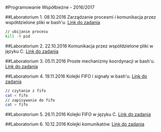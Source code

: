 #Programowanie Współbieżne - 2016/2017

##Laboratorium 1. 08.10.2016
Zarządzanie procesmi i komunikacja przez współdzielone pliki w bash'u.
[Link do zadania](https://github.com/kamilpek/Programowanie-Wspolbiezne/tree/master/lab1/Lab1_wspolbiegi.txt)

```bash
// ubijanie procesu
kill -9 pid
```

##Laboratorium 2. 22.10.2016
Komunikacja przez współdzielone pliki w języku C.
[Link do zadania](https://github.com/kamilpek/Programowanie-Wspolbiezne/tree/master/lab2/Lab2_wspolbiegi.txt)

##Laboratorium 3. 05.11.2016
Proste mechanizmy koordynacji w bash'u.
[Link do zadania](https://github.com/kamilpek/Programowanie-Wspolbiezne/tree/master/lab3/Lab3_wspolbiegi.txt)

##Laboratorium 4. 19.11.2016
Kolejki FIFO i signały w bash'u.
[Link do zadania](https://github.com/kamilpek/Programowanie-Wspolbiezne/tree/master/lab4/Lab4_wspolbiegi.txt)

```bash
// czytanie z fifo
cat < fifo
// zapisywanie do fifo
cat > fifo
```

##Laboratorium 5. 26.11.2016
Kolejki FIFO w języku C.
[Link do zadania](https://github.com/kamilpek/Programowanie-Wspolbiezne/tree/master/lab5/Lab5_wspolbiegi.txt)

##Laboratorium 6. 10.12.2016
Kolejki komunikatów.
[Link do zadania](https://github.com/kamilpek/Programowanie-Wspolbiezne/tree/master/lab6/Lab6_wspolbiegi.txt)
